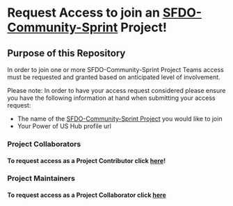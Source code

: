 # Request Access to join an [SFDO-Community-Sprint](https://github.com/SFDO-Community-Sprints) Project!

## Purpose of this Repository

In order to join one or more SFDO-Community-Sprint Project Teams access must be requested and granted based on anticipated level of involvement.

Please note: In order to have your access request considered please ensure you have the following information at hand when submitting your access request:

- The name of the [SFDO-Community-Sprint Project](https://github.com/SFDO-Community-Sprints) you would like to join
- Your Power of US Hub profile url

### Project Collaborators

#### To request access as a Project Contributor click [here](https://github.com/jacebryan/Request-Access/issues/new?assignees=jacebryan&labels=Access+-+Contributor&template=contributor-access.md&title=Contributor+Access+Request)!

### Project Maintainers

#### To request access as a Project Collaborator click [here](https://github.com/jacebryan/Request-Access/issues/new?assignees=jacebryan&labels=Access+-+Collaborator&template=collaborator-access.md&title=Collaborator+Access+Request)
